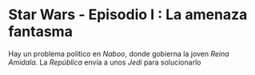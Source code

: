 # Star Wars - Episodio I : La amenaza fantasma
Hay un problema político en _Naboo_, donde gobierna la joven *Reina Amidala*. La _República_ envía a unos _Jedi_ para solucionarlo

